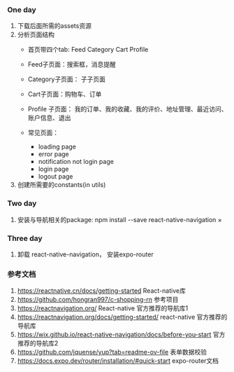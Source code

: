### One day
1. 下载后面所需的assets资源 
2. 分析页面结构
   - 首页带四个tab: Feed Category Cart Profile
   - Feed子页面：搜索框，消息提醒
   - Category子页面： 子子页面
   - Cart子页面：购物车、订单
   - Profile 子页面： 我的订单、我的收藏、我的评价、地址管理、最近访问、账户信息、退出

   - 常见页面：
     - loading page
     - error page
     - notification not login page
     - login page
     - logout page
3. 创建所需要的constants(in utils)

### Two day
1. 安装与导航相关的package: npm install --save react-native-navigation  ×

### Three day
1. 卸载 react-native-navigation， 安装expo-router


### 参考文档
1. https://reactnative.cn/docs/getting-started React-native库
2. https://github.com/hongran997/c-shopping-rn 参考项目
3. https://reactnavigation.org/  React-native 官方推荐的导航库1
4. https://reactnavigation.org/docs/getting-started/ react-native 官方推荐的导航库
5. https://wix.github.io/react-native-navigation/docs/before-you-start  官方推荐的导航库2
6. https://github.com/jquense/yup?tab=readme-ov-file 表单数据校验
7. https://docs.expo.dev/router/installation/#quick-start  expo-router文档

